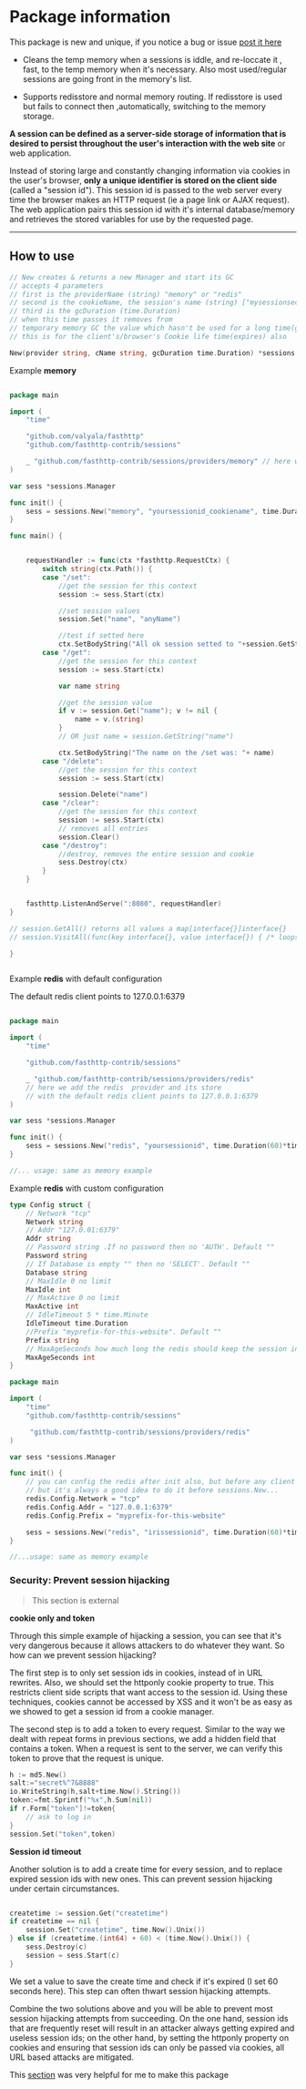 # Package information

This package is new and unique, if you notice a bug or issue [post it here](https://github.com/fasthttp/sessions/issues)


- Cleans the temp memory when a sessions is iddle, and re-loccate it , fast, to the temp memory when it's necessary. Also most used/regular sessions are going front in the memory's list.

- Supports redisstore and normal memory routing. If redisstore is used but fails to connect then ,automatically, switching to the memory storage.


**A session can be defined as a server-side storage of information that is desired to persist throughout the user's interaction with the web site** or web application.

Instead of storing large and constantly changing information via cookies in the user's browser, **only a unique identifier is stored on the client side** (called a "session id"). This session id is passed to the web server every time the browser makes an HTTP request (ie a page link or AJAX request). The web application pairs this session id with it's internal database/memory and retrieves the stored variables for use by the requested page.

----


## How to use

```go
// New creates & returns a new Manager and start its GC
// accepts 4 parameters
// first is the providerName (string) "memory" or "redis"
// second is the cookieName, the session's name (string) ["mysessionsecretcookieid"]
// third is the gcDuration (time.Duration)
// when this time passes it removes from
// temporary memory GC the value which hasn't be used for a long time(gcDuration)
// this is for the client's/browser's Cookie life time(expires) also

New(provider string, cName string, gcDuration time.Duration) *sessions.Manager

```

Example **memory**

```go

package main

import (
	"time"

	"github.com/valyala/fasthttp"
	"github.com/fasthttp-contrib/sessions"

	_ "github.com/fasthttp-contrib/sessions/providers/memory" // here we add the memory provider and its store
)

var sess *sessions.Manager

func init() {
	sess = sessions.New("memory", "yoursessionid_cookiename", time.Duration(60)*time.Minute)
}

func main() {


	requestHandler := func(ctx *fasthttp.RequestCtx) {
  		switch string(ctx.Path()) {
  		case "/set":
      		//get the session for this context
			session := sess.Start(ctx)

			//set session values
			session.Set("name", "anyName")

			//test if setted here
			ctx.SetBodyString("All ok session setted to "+session.GetString("name"))
  		case "/get":
      		//get the session for this context
			session := sess.Start(ctx)

			var name string

			//get the session value
			if v := session.Get("name"); v != nil {
				name = v.(string)
			}
			// OR just name = session.GetString("name")

			ctx.SetBodyString("The name on the /set was: "+ name)
  		case "/delete":
      		//get the session for this context
			session := sess.Start(ctx)

			session.Delete("name")
  		case "/clear":
      		//get the session for this context
			session := sess.Start(ctx)
			// removes all entries
			session.Clear()
  		case "/destroy":
      		//destroy, removes the entire session and cookie
			sess.Destroy(ctx)
  		}
	}


	fasthttp.ListenAndServe(":8080", requestHandler)
}

// session.GetAll() returns all values a map[interface{}]interface{}
// session.VisitAll(func(key interface{}, value interface{}) { /* loops for each entry */})

}



```


Example **redis** with default configuration

The default redis client points to 127.0.0.1:6379

```go

package main

import (
	"time"

	"github.com/fasthttp-contrib/sessions"

	_ "github.com/fasthttp-contrib/sessions/providers/redis"
    // here we add the redis  provider and its store
    // with the default redis client points to 127.0.0.1:6379
)

var sess *sessions.Manager

func init() {
	sess = sessions.New("redis", "yoursessionid", time.Duration(60)*time.Minute)
}

//... usage: same as memory example
```

Example **redis** with custom configuration
```go
type Config struct {
	// Network "tcp"
	Network string
	// Addr "127.0.01:6379"
	Addr string
	// Password string .If no password then no 'AUTH'. Default ""
	Password string
	// If Database is empty "" then no 'SELECT'. Default ""
	Database string
	// MaxIdle 0 no limit
	MaxIdle int
	// MaxActive 0 no limit
	MaxActive int
	// IdleTimeout 5 * time.Minute
	IdleTimeout time.Duration
	//Prefix "myprefix-for-this-website". Default ""
	Prefix string
	// MaxAgeSeconds how much long the redis should keep the session in seconds. Default 2520.0 (42minutes)
	MaxAgeSeconds int
}
```

```go
package main

import (
	"time"
	"github.com/fasthttp-contrib/sessions"

     "github.com/fasthttp-contrib/sessions/providers/redis"
)

var sess *sessions.Manager

func init() {
    // you can config the redis after init also, but before any client's request
    // but it's always a good idea to do it before sessions.New...
    redis.Config.Network = "tcp"
    redis.Config.Addr = "127.0.0.1:6379"
    redis.Config.Prefix = "myprefix-for-this-website"

	sess = sessions.New("redis", "irissessionid", time.Duration(60)*time.Minute)
}

//...usage: same as memory example
```

### Security: Prevent session hijacking

> This section  is external


**cookie only and token**

Through this simple example of hijacking a session, you can see that it's very dangerous because it allows attackers to do whatever they want. So how can we prevent session hijacking?

The first step is to only set session ids in cookies, instead of in URL rewrites. Also, we should set the httponly cookie property to true. This restricts client side scripts that want access to the session id. Using these techniques, cookies cannot be accessed by XSS and it won't be as easy as we showed to get a session id from a cookie manager.

The second step is to add a token to every request. Similar to the way we dealt with repeat forms in previous sections, we add a hidden field that contains a token. When a request is sent to the server, we can verify this token to prove that the request is unique.

```go
h := md5.New()
salt:="secret%^7&8888"
io.WriteString(h,salt+time.Now().String())
token:=fmt.Sprintf("%x",h.Sum(nil))
if r.Form["token"]!=token{
    // ask to log in
}
session.Set("token",token)

```


**Session id timeout**

Another solution is to add a create time for every session, and to replace expired session ids with new ones. This can prevent session hijacking under certain circumstances.

```go

createtime := session.Get("createtime")
if createtime == nil {
    session.Set("createtime", time.Now().Unix())
} else if (createtime.(int64) + 60) < (time.Now().Unix()) {
    sess.Destroy(c)
    session = sess.Start(c)
}
```

We set a value to save the create time and check if it's expired (I set 60 seconds here). This step can often thwart session hijacking attempts.

Combine the two solutions above and you will be able to prevent most session hijacking attempts from succeeding. On the one hand, session ids that are frequently reset will result in an attacker always getting expired and useless session ids; on the other hand, by setting the httponly property on cookies and ensuring that session ids can only be passed via cookies, all URL based attacks are mitigated.


This [section](https://astaxie.gitbooks.io/build-web-application-with-golang/content/en/06.4.html) was very helpful for me to make this package
